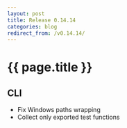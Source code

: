 ```yaml
---
layout: post
title: Release 0.14.14
categories: blog
redirect_from: /v0.14.14/
---
```


# {{ page.title }}

## CLI
- Fix Windows paths wrapping
- Collect only exported test functions
